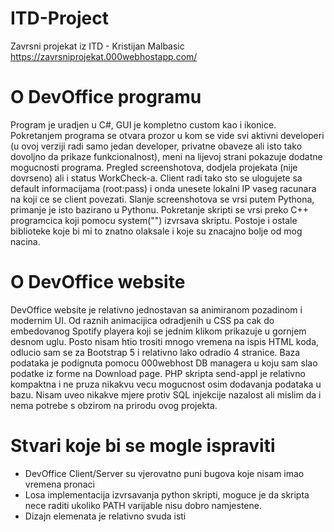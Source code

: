 # ITD-Project
Zavrsni projekat iz ITD - Kristijan Malbasic https://zavrsniprojekat.000webhostapp.com/

# O DevOffice programu
Program je uradjen u C#, GUI je kompletno custom kao i ikonice. Pokretanjem programa se otvara prozor u kom se vide svi
aktivni developeri (u ovoj verziji radi samo jedan developer, privatne obaveze ali isto tako dovoljno da prikaze funkcionalnost),
meni na lijevoj strani pokazuje dodatne mogucnosti programa. Pregled screenshotova, dodjela projekata (nije dovrseno) ali i status WorkCheck-a.
Client radi tako sto se ulogujete sa default informacijama (root:pass) i onda unesete lokalni IP vaseg racunara na koji ce se client povezati.
Slanje screenshotova se vrsi putem Pythona, primanje je isto bazirano u Pythonu. Pokretanje skripti se vrsi preko C++ programcica koji
pomocu system("") izvrsava skriptu. Postoje i ostale biblioteke koje bi mi to znatno olaksale i koje su znacajno bolje od mog nacina.


# O DevOffice website
DevOffice website je relativno jednostavan sa animiranom pozadinom i modernim UI. Od raznih animacijica odradjenih u CSS pa cak do embedovanog
Spotify playera koji se jednim klikom prikazuje u gornjem desnom uglu. Posto nisam htio trositi mnogo vremena na ispis HTML koda, odlucio sam se za 
Bootstrap 5 i relativno lako odradio 4 stranice. Baza podataka je podignuta pomocu 000webhost DB managera u koju sam slao podatke iz forme na Download page.
PHP skripta send-appl je relativno kompaktna i ne pruza nikakvu vecu mogucnost osim dodavanja podataka u bazu. Nisam uveo nikakve mjere protiv SQL injekcije
nazalost ali mislim da i nema potrebe s obzirom na prirodu ovog projekta.


# Stvari koje bi se mogle ispraviti
  - DevOffice Client/Server su vjerovatno puni bugova koje nisam imao vremena pronaci 
  - Losa implementacija izvrsavanja python skripti, moguce je da skripta nece raditi ukoliko PATH varijable nisu dobro namjestene.
  - Dizajn elemenata je relativno svuda isti
  
